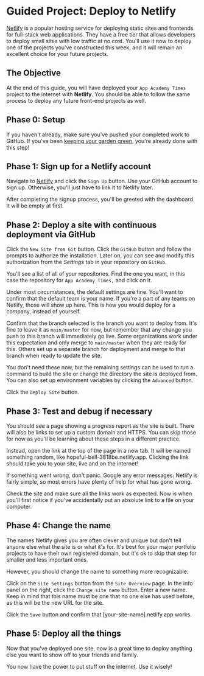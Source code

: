 # Guided Project: Deploy to Netlify

[Netlify] is a popular hosting service for deploying static sites and frontends
for full-stack web applications.  They have a free tier that allows developers
to deploy small sites with low traffic at no cost.  You'll use it now to deploy
one of the projects you've constructed this week, and it will remain an
excellent choice for your future projects.

## The Objective

At the end of this guide, you will have deployed your `App Academy Times`
project to the internet with **Netlify**.  You should be able to follow the same
process to deploy any future front-end projects as well.

## Phase 0: Setup

If you haven't already, make sure you've pushed your completed work to GitHub.
If you've been [keeping your garden green], you're already done with this step!

## Phase 1: Sign up for a Netlify account

Navigate to [Netlify] and click the `Sign Up` button.  Use your GitHub account
to sign up. Otherwise, you'll just have to link it to Netlify later.

After completing the signup process, you'll be greeted with the dashboard. It
will be empty at first.

## Phase 2: Deploy a site with continuous deployment via GitHub

Click the `New Site from Git` button. Click the `GitHub` button and follow the
prompts to authorize the installation. Later on, you can see and modify this
authorization from the _Settings_ tab in your repository on `GitHub`.

You'll see a list of all of your repositories. Find the one you want, in this
case the repository for `App Academy Times,` and click on it.

Under most circumstances, the default settings are fine. You'll want to confirm
that the default team is your name. If you're a part of any teams on Netlify,
those will show up here. This is how you would deploy for a company, instead of
yourself.

Confirm that the branch selected is the branch you want to deploy from. It's
fine to leave it as `main/master` for now, but remember that any change you push
to this branch will immediately go live. Some organizations work under this
expectation and only merge to `main/master` when they are ready for this. Others
set up a separate branch for deployment and merge to that branch when ready to
update the site.

You don't need these now, but the remaining settings can be used to run a
command to build the site or change the directory the site is deployed from. You
can also set up environment variables by clicking the `Advanced` button.

Click the `Deploy Site` button.

## Phase 3: Test and debug if necessary

You should see a page showing a progress report as the site is built. There
will also be links to set up a custom domain and HTTPS. You can skip those for
now as you'll be learning about these steps in a different practice.

Instead, open the link at the top of the page in a new tab. It will be named
something random, like hopeful-bell-3818be.netlify.app. Clicking the link
should take you to your site, live and on the internet!

If something went wrong, don't panic. Google any error messages. Netlify is
fairly simple, so most errors have plenty of help for what has gone wrong.

Check the site and make sure all the links work as expected. Now is when you'll
first notice if you've accidentally put an absolute link to a file on your
computer.

## Phase 4: Change the name

The names Netlify gives you are often clever and unique but don't tell anyone
else what the site is or what it's for. It's best for your major portfolio
projects to have their own registered domain, but it's ok to skip that step for
smaller and less important ones.

However, you should change the name to something more recognizable.

Click on the `Site Settings` button from the `Site Overview` page. In the info
panel on the right, click the `Change site name` button. Enter a new name.
Keep in mind that this name must be one that no one else has used before, as
this will be the new URL for the site.

Click the `Save` button and confirm that [your-site-name].netlify.app works.

## Phase 5: Deploy all the things

Now that you've deployed one site, now is a great time to deploy anything else
you want to show off to your friends and family.

You now have the power to put stuff on the internet. Use it wisely!

[keeping your garden green]: https://open.appacademy.io/learn/student-handbook/code-of-conduct/committing-with-a-a-projects
[Netlify]: https://www.netlify.com/
